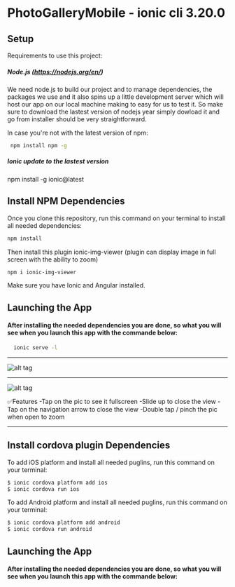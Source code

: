# PhotoGalleryMobile - ionic cli 3.20.0

## Setup

Requirements to use this project:

##### Node.js (https://nodejs.org/en/)

We need  node.js to build our project and to manage dependencies, the packages we use and it also spins up a little development server which will host our app on our local machine making to easy for us to test it. 
So make sure to download the lastest version of nodejs year simply dowload it and go from installer should be very straightforward.

In case you're not with the latest version of npm:
```sh
 npm install npm -g  
```

##### Ionic update to the lastest version

npm install -g ionic@latest

## Install NPM Dependencies
Once you clone this repository, run this command on your terminal to install all needed dependencies:
```sh
npm install
```

Then install this plugin ionic-img-viewer (plugin can display image in full screen with the ability to zoom)
```sh
npm i ionic-img-viewer
```

  Make sure you have Ionic and Angular installed.
 
## Launching the App
#### After installing the needed dependencies you are done, so what you will see when you launch this app with the commande below:

```sh
  ionic serve -l 
```
__________________________________________________________________________________________________________________
![alt tag](https://raw.githubusercontent.com/jesuiselle/PhotoGalleryMobile/master/src/assets/imgs/picture1.PNG)
__________________________________________________________________________________________________________________

![alt tag](https://raw.githubusercontent.com/jesuiselle/PhotoGalleryMobile/master/src/assets/imgs/picture2.PNG)

✅Features
    -Tap on the pic to see it fullscreen
    -Slide up to close the view
    -Tap on the navigation arrow to close the view
    -Double tap / pinch the pic when open to zoom
    
__________________________________________________________________________________________________________________
## Install cordova plugin Dependencies
 
To add iOS platform and install all needed puglins, run this command on your terminal:

```sh
$ ionic cordova platform add ios
$ ionic cordova run ios
```
To add Android platform and install all needed puglins, run this command on your terminal:

```sh
$ ionic cordova platform add android
$ ionic cordova run android
```
## Launching the App
#### After installing the needed dependencies you are done, so what you will see when you launch this app with the commande below:

